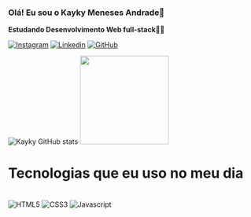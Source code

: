 
### Olá! Eu sou o Kayky Meneses Andrade🚀

<strong>Estudando Desenvolvimento Web full-stack</strong>👨‍💻

[![Instagram](https://img.shields.io/badge/Instagram-E4405F?style=for-the-badge&logo=instagram&logoColor=white)](https://www.instagram.com/019kayky/)
[![Linkedin](https://img.shields.io/badge/LinkedIn-0077B5?style=for-the-badge&logo=linkedin&logoColor=white)](https://www.linkedin.com/in/kayky-meneses-57ab6922a/)
[![GitHub](https://img.shields.io/badge/GitHub-100000?style=for-the-badge&logo=github&logoColor=white)](https://github.com/Kayky0019)

![Kayky GitHub stats](https://github-readme-stats.vercel.app/api?username=Kayky019&show_icons=true&theme=transparent)
<img height="180em" src="https://github-readme-stats.vercel.app/api/top-langs/?username=Kayky019&layout=compact&langs_count=7&theme=dark"/>

# Tecnologias que eu uso no meu dia

<div style="display: inline_block"><br>
 <img align="center" alt="HTML5" src="https://img.shields.io/badge/HTML5-E34F26?style=for-the-badge&logo=html5&logoColor=white">
 <img align="center" alt="CSS3" src="https://img.shields.io/badge/CSS3-1572B6?style=for-the-badge&logo=css3&logoColor=white">
 <img align="center" alt="Javascript" src="https://img.shields.io/badge/JavaScript-323330?style=for-the-badge&logo=javascript&logoColor=F7DF1E">
 </div><br>

 
